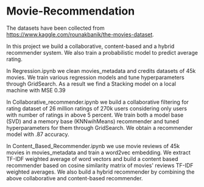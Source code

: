 # Movie-Recommendation
The datasets have been collected from 
https://www.kaggle.com/rounakbanik/the-movies-dataset.

In this project we build a collaborative, content-based and a hybrid recommender system. We also train a probabilistic model to predict average rating.

In Regression.ipynb we clean movies_metadata and credits datasets of 45k movies. We train various regression models and tune hyperparameters through GridSearch.  As a result we find a Stacking model on a local machine with MSE 0.39 

In Collaborative_recommender.ipynb we build a collaborative filtering for rating dataset of 26 million ratings of 270k users considering only users with number of ratings in above 5 percent. We train both a model base (SVD) and a memory base (KNNwihMeans)  recommender and tuned hyperparameters for them through GridSearch. We  obtain a recommender model with .87 accuracy.

In Content_Based_Recommender.ipynb we use movie reviews of 45k movies in movies_metadata and train a word2vec embedding. We extract TF-IDF weighted average of word vectors and build a content based recommender based on cosine similarity matrix of movies' reviews TF-IDF weighted averages. We also build a hybrid recommender by combining the above collaborative and content-based recommender. 


